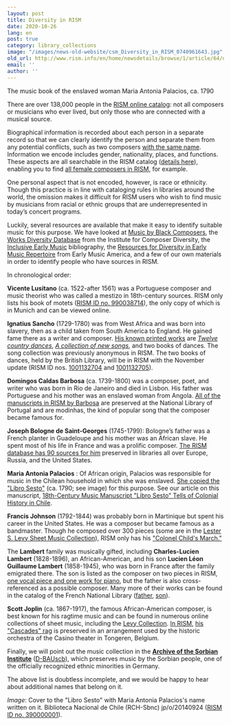 ```yaml
---
layout: post
title: Diversity in RISM
date: 2020-10-26
lang: en
post: true
category: library_collections
image: "/images/news-old-website/csm_Diversity_in_RISM_0740961643.jpg"
old_url: http://www.rism.info/en/home/newsdetails/browse/1/article/64/diversity-in-rism.html
email: ''
author: ''
---
```


The music book of the enslaved woman Maria Antonia Palacios, ca. 1790

There are over 138,000 people in the [RISM online catalog](https://opac.rism.info/index.php?id=4): not all composers or musicians who ever lived, but only those who are connected with a musical source.   
  
Biographical information is recorded about each person in a separate record so that we can clearly identify the person and separate them from any potential conflicts, such as two composers [with the same name](/new_at_rism/2020/10/12/the-other-giacomo-puccini.html). Information we encode includes gender, nationality, places, and functions. These aspects are all searchable in the RISM catalog ([details here](/rism_online_catalog/2018/10/22/searching-for-people-in-the-new-rism-catalog.html)), enabling you to find [all female composers in RISM](https://opac.rism.info/metaopac/search?searchCategories%5B0%5D=-1&q=Composer+female&View=rism&Language=en), for example.   
  
One personal aspect that is not encoded, however, is race or ethnicity. Though this practice is in line with cataloging rules in libraries around the world, the omission makes it difficult for RISM users who wish to find music by musicians from racial or ethnic groups that are underrepresented in today’s concert programs.

Luckily, several resources are available that make it easy to identify suitable music for this purpose. We have looked at [Music by Black Composers](https://www.musicbyblackcomposers.org/resources/historic-composers-directory/), the [Works Diversity Database](https://www.composerdiversity.com/icd-works-database) from the Institute for Composer Diversity, the [Inclusive Early Music](https://inclusiveearlymusic.org/bibliography) bibliography, the [Resources for Diversity in Early Music Repertoire](https://www.earlymusicamerica.org/resources/resources-for-diversity-in-early-music-repertoire/) from Early Music America, and a few of our own materials in order to identify people who have sources in RISM.

In chronological order:  
  
**Vicente Lusitano** (ca. 1522-after 1561) was a Portuguese composer and music theorist who was called a mestizo in 18th-century sources. RISM only lists his book of motets ([RISM ID no. 990038714](https://opac.rism.info/metaopac/perma.do?v=rism&q=-1%3d%22pe30014578%22)), the only copy of which is in Munich and can be viewed online.&nbsp; &nbsp; &nbsp;&nbsp;&nbsp; &nbsp; &nbsp;   
  
**Ignatius Sancho** (1729-1780) was from West Africa and was born into slavery, then as a child taken from South America to England. He gained fame there as a writer and composer. [His known printed works](https://opac.rism.info/metaopac/perma.do;jsessionid=08761929D5A2D591455CCEABAC04E081.touch02?v=rism&q=-1%3d%22pe30011895%22) are _[Twelve country dances](https://opac.rism.info/search?id=990057268&View=rism)_, [_A collection of new songs_](https://opac.rism.info/search?id=992003814&View=rism), and two books of dances. The song collection was previously anonymous in RISM. The two books of dances, held by the British Library, will be in RISM with the November update (RISM ID nos. [1001132704](https://opac.rism.info/search?id=1001132704&View=rism) and [1001132705](https://opac.rism.info/search?id=1001132705&View=rism)).   
  
**Domingos Caldas Barbosa** (ca. 1739-1800) was a composer, poet, and writer who was born in Rio de Janeiro and died in Lisbon. His father was Portuguese and his mother was an enslaved woman from Angola. [All of the manuscripts in RISM by Barbosa](https://opac.rism.info/metaopac/perma.do?v=rism&q=-1%3d%22pe30017693%22) are preserved at the National Library of Portugal and are modinhas, the kind of popular song that the composer became famous for.   
  
**Joseph Bologne de Saint-Georges** (1745-1799): Bologne’s father was a French planter in Guadeloupe and his mother was an African slave. He spent most of his life in France and was a prolific composer. [The RISM database has 90 sources for him](https://opac.rism.info/metaopac/perma.do?v=rism&q=-1%3d%22pe30002781%22) preserved in libraries all over Europe, Russia, and the United States.   
  
**Maria Antonia Palacios** : Of African origin, Palacios was responsible for music in the Chilean household in which she was enslaved. [She copied the "Libro Sesto"](https://opac.rism.info/search?id=390000001&View=rism) (ca. 1790; see image) for this purpose. See our article on this manuscript, [18th-Century Music Manuscript "Libro Sesto" Tells of Colonial History in Chile](/press_reviews/2016/02/25/18thcentury-music-manuscript-libro-sesto-tells-of.html).&nbsp;&nbsp;&nbsp;&nbsp;&nbsp;   
  
**Francis Johnson** (1792-1844) was probably born in Martinique but spent his career in the United States. He was a composer but became famous as a bandmaster. Though he composed over 300 pieces (some are in the [Lester S. Levy Sheet Music Collection](https://levysheetmusic.mse.jhu.edu/collection-search?search_api_fulltext=Francis++Johnson+)), RISM only has his ["Colonel Child's March."](https://opac.rism.info/metaopac/perma.do?v=rism&q=-1%3d%22pe30020203%22)   
  
The **Lambert** family was musically gifted, including **Charles-Lucien Lambert** (1828-1896), an African-American, and his son **Lucien Léon Guillaume Lambert** (1858-1945), who was born in France after the family emigrated there. The son is listed as the composer on two pieces in RISM, [one vocal piece and one work for piano](https://opac.rism.info/metaopac/perma.do?v=rism&q=-1%3d%22pe30016705%22), but the father is also cross-referenced as a possible composer. Many more of their works can be found in the catalog of the French National Library ([father](https://catalogue.bnf.fr/rechercher.do?index=TOUS3&numNotice=14841929&typeNotice=p), [son](https://catalogue.bnf.fr/rechercher.do?index=TOUS3&numNotice=14799728&typeNotice=p)).   
  
**Scott Joplin** (ca. 1867-1917), the famous African-American composer, is best known for his ragtime music and can be found in numerous online collections of sheet music, including the [Levy Collection](https://levysheetmusic.mse.jhu.edu/collection-search?search_api_fulltext=scott+joplin). [In RISM](https://opac.rism.info/metaopac/perma.do?v=rism&q=-1%3d%22pe411245%22), [his "Cascades" rag](/events/2017/03/30/scott-joplins-the-cascades-and-the-st-louis-worlds.html) is preserved in an arrangement used by the historic orchestra of the Casino theater in Tongeren, Belgium.   
  
Finally, we will point out the music collection in the [**Archive of the Sorbian Institute**](/library_collections/2016/11/17/the-archive-of-the-sorbian-institute-in-germany.html) ([D-BAUscb](https://opac.rism.info/search?View=rism&siglum=D-BAUscb)), which preserves music by the Sorbian people, one of the officially recognized ethnic minorities in Germany.   
  
The above list is doubtless incomplete, and we would be happy to hear about additional names that belong on it.  
  
  
_Image_: Cover to the "Libro Sesto" with Maria Antonia Palacios's name written on it. Biblioteca Nacional de Chile (RCH-Sbnc) jp/o/20140924 ([RISM ID no. 390000001](https://opac.rism.info/search?id=390000001&View=rism)).